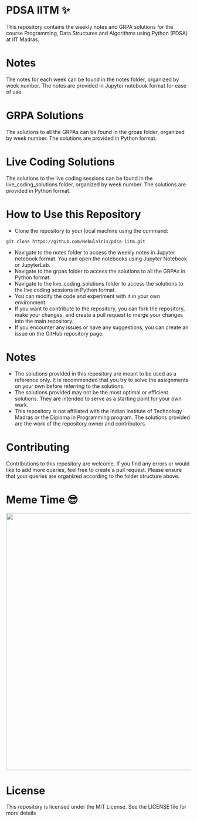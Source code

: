 # PDSA IITM :sparkles:
This repository contains the weekly notes and GRPA solutions for the course Programming, Data Structures and Algorithms using Python (PDSA) at IIT Madras.

# Notes
The notes for each week can be found in the notes folder, organized by week number. The notes are provided in Jupyter notebook format for ease of use.

# GRPA Solutions
The solutions to all the GRPAs can be found in the grpas folder, organized by week number. The solutions are provided in Python format.

# Live Coding Solutions
The solutions to the live coding sessions can be found in the live_coding_solutions folder, organized by week number. The solutions are provided in Python format.

# How to Use this Repository
- Clone the repository to your local machine using the command:
```
git clone https://github.com/NebulaTris/pdsa-iitm.git
```
- Navigate to the notes folder to access the weekly notes in Jupyter notebook format. You can open the notebooks using Jupyter Notebook or JupyterLab.
- Navigate to the grpas folder to access the solutions to all the GRPAs in Python format.
- Navigate to the live_coding_solutions folder to access the solutions to the live coding sessions in Python format.
- You can modify the code and experiment with it in your own environment.
- If you want to contribute to the repository, you can fork the repository, make your changes, and create a pull request to merge your changes into the main repository.
- If you encounter any issues or have any suggestions, you can create an issue on the GitHub repository page.

# Notes
- The solutions provided in this repository are meant to be used as a reference only. It is recommended that you try to solve the assignments on your own before referring to the solutions.
- The solutions provided may not be the most optimal or efficient solutions. They are intended to serve as a starting point for your own work.
- This repository is not affiliated with the Indian Institute of Technology Madras or the Diploma in Programming program. The solutions provided are the work of the repository owner and contributors.

# Contributing
Contributions to this repository are welcome. If you find any errors or would like to add more queries, feel free to create a pull request. Please ensure that your queries are organized according to the folder structure above.

# Meme Time :sunglasses:
<img src="https://user-images.githubusercontent.com/94922914/234921768-d00fc999-2843-4dbb-b00d-510a418c5bba.jpg" width="700">

# License
This repository is licensed under the MIT License. See the LICENSE file for more details




